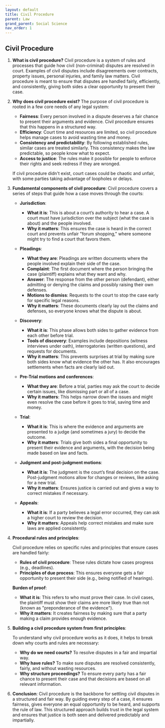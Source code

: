 ```yaml
---
layout: default
title: Civil Procedure
parent: Law
grand_parent: Social Science
nav_order: 1
---
```


## Civil Procedure

1. **What is civil procedure?** Civil procedure is a system of rules and processes that guide how civil (non-criminal) disputes are resolved in court. Examples of civil disputes include disagreements over contracts, property issues, personal injuries, and family law matters. Civil procedure is meant to ensure that disputes are handled fairly, efficiently, and consistently, giving both sides a clear opportunity to present their case.

2. **Why does civil procedure exist?** The purpose of civil procedure is rooted in a few core needs of any legal system:

    - **Fairness**: Every person involved in a dispute deserves a fair chance to present their arguments and evidence. Civil procedure ensures that this happens in a structured way.
    - **Efficiency**: Court time and resources are limited, so civil procedure helps manage cases to avoid wasting time and money.
    - **Consistency and predictability**: By following established rules, similar cases are treated similarly. This consistency makes the law predictable, so people know what to expect.
    - **Access to justice**: The rules make it possible for people to enforce their rights and seek redress if they are wronged.

    If civil procedure didn't exist, court cases could be chaotic and unfair, with some parties taking advantage of loopholes or delays.

3. **Fundamental components of civil procedure**: Civil procedure covers a series of steps that guide how a case moves through the courts:

    - **Jurisdiction**:
        - **What it is**: This is about a court’s authority to hear a case. A court must have jurisdiction over the subject (what the case is about) and the people involved.
        - **Why it matters**: This ensures the case is heard in the correct court and prevents unfair "forum shopping," where someone might try to find a court that favors them.

    - **Pleadings**:
        - **What they are**: Pleadings are written documents where the people involved explain their side of the case.
        - **Complaint**: The first document where the person bringing the case (plaintiff) explains what they want and why.
        - **Answer**: The response from the other person (defendant), either admitting or denying the claims and possibly raising their own defenses.
        - **Motions to dismiss**: Requests to the court to stop the case early for specific legal reasons.
        - **Why it matters**: These documents clearly lay out the claims and defenses, so everyone knows what the dispute is about.

    - **Discovery**:
        - **What it is**: This phase allows both sides to gather evidence from each other before trial.
        - **Tools of discovery**: Examples include depositions (witness interviews under oath), interrogatories (written questions), and requests for documents.
        - **Why it matters**: This prevents surprises at trial by making sure both sides know what evidence the other has. It also encourages settlements when facts are clearly laid out.

    - **Pre-Trial motions and conferences**:
        - **What they are**: Before a trial, parties may ask the court to decide certain issues, like dismissing part or all of a case.
        - **Why it matters**: This helps narrow down the issues and might even resolve the case before it goes to trial, saving time and money.

    - **Trial**:
        - **What it is**: This is where the evidence and arguments are presented to a judge (and sometimes a jury) to decide the outcome.
        - **Why it matters**: Trials give both sides a final opportunity to present their evidence and arguments, with the decision being made based on law and facts.

    - **Judgment and post-judgment motions**:
        - **What it is**: The judgment is the court’s final decision on the case. Post-judgment motions allow for changes or reviews, like asking for a new trial.
        - **Why it matters**: Ensures justice is carried out and gives a way to correct mistakes if necessary.

    - **Appeals**:
        - **What it is**: If a party believes a legal error occurred, they can ask a higher court to review the decision.
        - **Why it matters**: Appeals help correct mistakes and make sure laws are applied consistently.

3. **Procedural rules and principles**:

    Civil procedure relies on specific rules and principles that ensure cases are handled fairly:

    - **Rules of civil procedure**: These rules dictate how cases progress (e.g., deadlines).
    - **Principles of due process**: This ensures everyone gets a fair opportunity to present their side (e.g., being notified of hearings).

    **Burden of proof**: 
    - **What it is**: This refers to who must prove their case. In civil cases, the plaintiff must show their claims are more likely true than not (known as "preponderance of the evidence").
    - **Why it matters**: It creates fairness by making sure that a party making a claim provides enough evidence.


4. **Building a civil procedure system from first principles**:

    To understand why civil procedure works as it does, it helps to break down why courts and rules are necessary:

    - **Why do we need courts?** To resolve disputes in a fair and impartial way.
    - **Why have rules?** To make sure disputes are resolved consistently, fairly, and without wasting resources.
    - **Why structure proceedings?** To ensure every party has a fair chance to present their case and that decisions are based on all relevant information.

5. **Conclusion**: Civil procedure is the backbone for settling civil disputes in a structured and fair way. By guiding every step of a case, it ensures fairness, gives everyone an equal opportunity to be heard, and supports the rule of law. This structured approach builds trust in the legal system and ensures that justice is both seen and delivered predictably and impartially.

